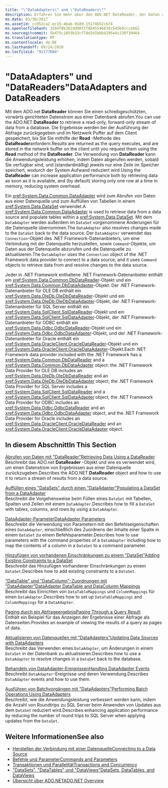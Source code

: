 ```yaml
---
title: "\"DataAdapters\" und \"DataReaders\""
description: Erfahren Sie mehr über den ADO.NET DataReader, der Daten aus einer Datenbank abruft, und DataAdapter, der Daten aus einer Datenquelle abruft und ein DataSet auffüllt.
ms.date: 03/30/2017
ms.assetid: cc952ca2-ec19-46ab-9189-15174b52cb74
ms.openlocfilehash: 2584f8b382dd90f2f8b4554663dc545b9ccceb62
ms.sourcegitcommit: 5b475c1855b32cf78d2d1bbb4295e4c236f39464
ms.translationtype: MT
ms.contentlocale: de-DE
ms.lasthandoff: 09/24/2020
ms.locfileid: "91177604"
---
```

# <a name="dataadapters-and-datareaders"></a><span data-ttu-id="226e4-103">"DataAdapters" und "DataReaders"</span><span class="sxs-lookup"><span data-stu-id="226e4-103">DataAdapters and DataReaders</span></span>

<span data-ttu-id="226e4-104">Mit dem ADO.net **DataReader** können Sie einen schreibgeschützten, vorwärts gerichteten Datenstrom aus einer Datenbank abrufen.</span><span class="sxs-lookup"><span data-stu-id="226e4-104">You can use the ADO.NET **DataReader** to retrieve a read-only, forward-only stream of data from a database.</span></span> <span data-ttu-id="226e4-105">Die Ergebnisse werden bei der Ausführung der Abfrage zurückgegeben und im Netzwerk Puffer auf dem Client gespeichert, bis Sie Sie mithilfe der **Read** -Methode des **DataReader**anfordern.</span><span class="sxs-lookup"><span data-stu-id="226e4-105">Results are returned as the query executes, and are stored in the network buffer on the client until you request them using the **Read** method of the **DataReader**.</span></span> <span data-ttu-id="226e4-106">Die Verwendung von **DataReader** kann die Anwendungsleistung erhöhen, indem Daten abgerufen werden, sobald Sie verfügbar sind, und (standardmäßig) jeweils nur eine Zeile im Speicher speichert, wodurch der System Aufwand reduziert wird.</span><span class="sxs-lookup"><span data-stu-id="226e4-106">Using the **DataReader** can increase application performance both by retrieving data as soon as it is available, and (by default) storing only one row at a time in memory, reducing system overhead.</span></span>  
  
 <span data-ttu-id="226e4-107">Ein <xref:System.Data.Common.DataAdapter> wird zum Abrufen von Daten aus einer Datenquelle und zum Auffüllen von Tabellen in einem <xref:System.Data.DataSet> verwendet.</span><span class="sxs-lookup"><span data-stu-id="226e4-107">A <xref:System.Data.Common.DataAdapter> is used to retrieve data from a data source and populate tables within a <xref:System.Data.DataSet>.</span></span> <span data-ttu-id="226e4-108">Mit dem `DataAdapter` werden außerdem im `DataSet` vorgenommene Änderungen für die Datenquelle übernommen.</span><span class="sxs-lookup"><span data-stu-id="226e4-108">The `DataAdapter` also resolves changes made to the `DataSet` back to the data source.</span></span> <span data-ttu-id="226e4-109">Der `DataAdapter` verwendet das `Connection`-Objekt des .NET Framework-Datenanbieters, um eine Verbindung mit der Datenquelle herzustellen, sowie `Command`-Objekte, um Daten aus der Datenquelle abzurufen und die Datenquelle zu aktualisieren.</span><span class="sxs-lookup"><span data-stu-id="226e4-109">The `DataAdapter` uses the `Connection` object of the .NET Framework data provider to connect to a data source, and it uses `Command` objects to retrieve data from and resolve changes to the data source.</span></span>  
  
 <span data-ttu-id="226e4-110">Jeder in .NET Framework enthaltene .NET Framework-Datenanbieter enthält ein <xref:System.Data.Common.DbDataReader>-Objekt und ein <xref:System.Data.Common.DbDataAdapter>-Objekt: Der .NET Framework-Datenanbieter für OLE DB enthält ein <xref:System.Data.OleDb.OleDbDataReader>-Objekt und ein <xref:System.Data.OleDb.OleDbDataAdapter>-Objekt, der .NET Framework-Datenanbieter für SQL Server enthält ein <xref:System.Data.SqlClient.SqlDataReader>-Objekt und ein <xref:System.Data.SqlClient.SqlDataAdapter>-Objekt, der .NET Framework-Datenanbieter für ODBC enthält ein <xref:System.Data.Odbc.OdbcDataReader>-Objekt und ein <xref:System.Data.Odbc.OdbcDataAdapter>-Objekt, und der .NET Framework-Datenanbieter für Oracle enthält ein <xref:System.Data.OracleClient.OracleDataReader>-Objekt und ein <xref:System.Data.OracleClient.OracleDataAdapter>-Objekt.</span><span class="sxs-lookup"><span data-stu-id="226e4-110">Each .NET Framework data provider included with the .NET Framework has a <xref:System.Data.Common.DbDataReader> and a <xref:System.Data.Common.DbDataAdapter> object: the .NET Framework Data Provider for OLE DB includes an <xref:System.Data.OleDb.OleDbDataReader> and an <xref:System.Data.OleDb.OleDbDataAdapter> object, the .NET Framework Data Provider for SQL Server includes a <xref:System.Data.SqlClient.SqlDataReader> and a <xref:System.Data.SqlClient.SqlDataAdapter> object, the .NET Framework Data Provider for ODBC includes an <xref:System.Data.Odbc.OdbcDataReader> and an <xref:System.Data.Odbc.OdbcDataAdapter> object, and the .NET Framework Data Provider for Oracle includes an <xref:System.Data.OracleClient.OracleDataReader> and an <xref:System.Data.OracleClient.OracleDataAdapter> object.</span></span>  
  
## <a name="in-this-section"></a><span data-ttu-id="226e4-111">In diesem Abschnitt</span><span class="sxs-lookup"><span data-stu-id="226e4-111">In This Section</span></span>  

 [<span data-ttu-id="226e4-112">Abrufen von Daten mit "DataReader"</span><span class="sxs-lookup"><span data-stu-id="226e4-112">Retrieving Data Using a DataReader</span></span>](retrieving-data-using-a-datareader.md)  
 <span data-ttu-id="226e4-113">Beschreibt das ADO.net **DataReader** -Objekt und wie es verwendet wird, um einen Datenstrom von Ergebnissen aus einer Datenquelle zurückzugeben.</span><span class="sxs-lookup"><span data-stu-id="226e4-113">Describes the ADO.NET **DataReader** object and how to use it to return a stream of results from a data source.</span></span>  
  
 [<span data-ttu-id="226e4-114">Auffüllen eines "DataSets" durch einen "DataAdapter"</span><span class="sxs-lookup"><span data-stu-id="226e4-114">Populating a DataSet from a DataAdapter</span></span>](populating-a-dataset-from-a-dataadapter.md)  
 <span data-ttu-id="226e4-115">Beschreibt die Vorgehensweise beim Füllen eines `DataSet` mit Tabellen, Spalten und Zeilen mit einem `DataAdapter`.</span><span class="sxs-lookup"><span data-stu-id="226e4-115">Describes how to fill a `DataSet` with tables, columns, and rows by using a `DataAdapter`.</span></span>  
  
 [<span data-ttu-id="226e4-116">DataAdapter-Parameter</span><span class="sxs-lookup"><span data-stu-id="226e4-116">DataAdapter Parameters</span></span>](dataadapter-parameters.md)  
 <span data-ttu-id="226e4-117">Beschreibt die Verwendung von Parametern mit den Befehlseigenschaften eines `DataAdapter`, einschließlich des Zuordnens der Inhalte einer Spalte in einem `DataSet` zu einem Befehlsparameter.</span><span class="sxs-lookup"><span data-stu-id="226e4-117">Describes how to use parameters with the command properties of a `DataAdapter` including how to map the contents of a column in a `DataSet` to a command parameter.</span></span>  
  
 [<span data-ttu-id="226e4-118">Hinzufügen von vorhandenen Einschränkungen zu einem "DataSet"</span><span class="sxs-lookup"><span data-stu-id="226e4-118">Adding Existing Constraints to a DataSet</span></span>](adding-existing-constraints-to-a-dataset.md)  
 <span data-ttu-id="226e4-119">Beschreibt das Hinzufügen vorhandener Einschränkungen zu einem `DataSet`.</span><span class="sxs-lookup"><span data-stu-id="226e4-119">Describes how to add existing constraints to a `DataSet`.</span></span>  
  
 [<span data-ttu-id="226e4-120">"DataTable" und "DataColumn"-Zuordnungen mit "DataAdapter"</span><span class="sxs-lookup"><span data-stu-id="226e4-120">DataAdapter DataTable and DataColumn Mappings</span></span>](dataadapter-datatable-and-datacolumn-mappings.md)  
 <span data-ttu-id="226e4-121">Beschreibt das Einrichten von `DataTableMappings` und `ColumnMappings` für einen `DataAdapter`.</span><span class="sxs-lookup"><span data-stu-id="226e4-121">Describes how to set up `DataTableMappings` and `ColumnMappings` for a `DataAdapter`.</span></span>  
  
 [<span data-ttu-id="226e4-122">Paging durch ein Abfrageergebnis</span><span class="sxs-lookup"><span data-stu-id="226e4-122">Paging Through a Query Result</span></span>](paging-through-a-query-result.md)  
 <span data-ttu-id="226e4-123">Enthält ein Beispiel für das Anzeigen der Ergebnisse einer Abfrage als Datenseiten.</span><span class="sxs-lookup"><span data-stu-id="226e4-123">Provides an example of viewing the results of a query as pages of data.</span></span>  
  
 [<span data-ttu-id="226e4-124">Aktualisieren von Datenquellen mit "DataAdapters"</span><span class="sxs-lookup"><span data-stu-id="226e4-124">Updating Data Sources with DataAdapters</span></span>](updating-data-sources-with-dataadapters.md)  
 <span data-ttu-id="226e4-125">Beschreibt das Verwenden eines `DataAdapter`, um Änderungen in einem `DataSet` in der Datenbank zu aktualisieren.</span><span class="sxs-lookup"><span data-stu-id="226e4-125">Describes how to use a `DataAdapter` to resolve changes in a `DataSet` back to the database.</span></span>  
  
 [<span data-ttu-id="226e4-126">Behandeln von DataAdapter-Ereignissen</span><span class="sxs-lookup"><span data-stu-id="226e4-126">Handling DataAdapter Events</span></span>](handling-dataadapter-events.md)  
 <span data-ttu-id="226e4-127">Beschreibt `DataAdapter`-Ereignisse und deren Verwendung.</span><span class="sxs-lookup"><span data-stu-id="226e4-127">Describes `DataAdapter` events and how to use them.</span></span>  
  
 [<span data-ttu-id="226e4-128">Ausführen von Batchvorgängen mit "DataAdapters"</span><span class="sxs-lookup"><span data-stu-id="226e4-128">Performing Batch Operations Using DataAdapters</span></span>](performing-batch-operations-using-dataadapters.md)  
 <span data-ttu-id="226e4-129">Beschreibt, wie die Anwendungsleistung verbessert werden kann, indem die Anzahl von Roundtrips zu SQL Server beim Anwenden von Updates aus dem `DataSet` reduziert wird.</span><span class="sxs-lookup"><span data-stu-id="226e4-129">Describes enhancing application performance by reducing the number of round trips to SQL Server when applying updates from the `DataSet`.</span></span>  
  
## <a name="see-also"></a><span data-ttu-id="226e4-130">Weitere Informationen</span><span class="sxs-lookup"><span data-stu-id="226e4-130">See also</span></span>

- [<span data-ttu-id="226e4-131">Herstellen der Verbindung mit einer Datenquelle</span><span class="sxs-lookup"><span data-stu-id="226e4-131">Connecting to a Data Source</span></span>](connecting-to-a-data-source.md)
- [<span data-ttu-id="226e4-132">Befehle und Parameter</span><span class="sxs-lookup"><span data-stu-id="226e4-132">Commands and Parameters</span></span>](commands-and-parameters.md)
- [<span data-ttu-id="226e4-133">Transaktionen und Parallelität</span><span class="sxs-lookup"><span data-stu-id="226e4-133">Transactions and Concurrency</span></span>](transactions-and-concurrency.md)
- [<span data-ttu-id="226e4-134">"DataSets", "DataTables" und "DataViews"</span><span class="sxs-lookup"><span data-stu-id="226e4-134">DataSets, DataTables, and DataViews</span></span>](./dataset-datatable-dataview/index.md)
- [<span data-ttu-id="226e4-135">Übersicht über ADO.NET</span><span class="sxs-lookup"><span data-stu-id="226e4-135">ADO.NET Overview</span></span>](ado-net-overview.md)
